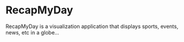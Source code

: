 # RecapMyDay

RecapMyDay is a visualization application that displays sports, events, news, etc in a globe...
